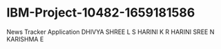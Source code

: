 # IBM-Project-10482-1659181586
News Tracker Application
DHIVYA SHREE L S 
HARINI K R 
HARINI SREE N 
KARISHMA E 
